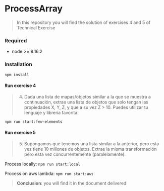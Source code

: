 # ProcessArray

  >  In this repository you will find the solution of exercises 4 and 5 of Technical Exercise

### Required
 - node >= 8.16.2

### Installation

`npm install`

 
####  Run exercise 4
  >  4.  Dada una lista de mapas/objetos similar a la que se muestra a continuación, extrae una lista de objetos que solo tengan las propiedades X, Y, Z, y que a su vez Z > 10. Puedes utilizar tu lenguaje y librería favorita.

`npm run start:few-elements`

####  Run exercise 5
  >  5.  Supongamos que tenemos una lista similar a la anterior, pero esta vez tiene 10 millones de objetos. Extrae la misma transformación pero esta vez concurrentemente (paralelamente).

Process locally:
`npm run start:local`

Process on aws lambda:
`npm run start:aws`


 >  **Conclusion:** you will find it in the document delivered 